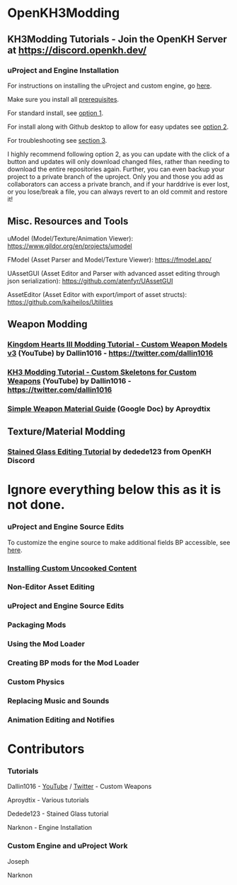 # OpenKH3Modding
## KH3Modding Tutorials - Join the OpenKH Server at https://discord.openkh.dev/


### uProject and Engine Installation

For instructions on installing the uProject and custom engine, go [here](https://github.com/narknon/OpenKH3Modding/blob/main/uProject%20and%20Engine%20Installation.md).

Make sure you install all [prerequisites](https://github.com/narknon/OpenKH3Modding/blob/main/uProject%20and%20Engine%20Installation.md#prerequisites).

For standard install, see [option 1](https://github.com/narknon/OpenKH3Modding/edit/main/uProject%20and%20Engine%20Installation.md#1-standard-install---no-easy-updating).

For install along with Github desktop to allow for easy updates see [option 2](https://github.com/narknon/OpenKH3Modding/edit/main/uProject%20and%20Engine%20Installation.md#2-github-clone-install---update-with-the-click-of-a-button).  

For troubleshooting see [section 3](https://github.com/narknon/OpenKH3Modding/edit/main/uProject%20and%20Engine%20Installation.md#3-troubleshooting).

I highly recommend following option 2, as you can update with the click of a button and updates will only download changed files, rather than needing to download the entire repositories again.  Further, you can even backup your project to a private branch of the uproject.  Only you and those you add as collaborators can access a private branch, and if your harddrive is ever lost, or you lose/break a file, you can always revert to an old commit and restore it!


## Misc. Resources and Tools

uModel (Model/Texture/Animation Viewer): https://www.gildor.org/en/projects/umodel

FModel (Asset Parser and Model/Texture Viewer): https://fmodel.app/

UAssetGUI (Asset Editor and Parser with advanced asset editing through json serialization): https://github.com/atenfyr/UAssetGUI

AssetEditor (Asset Editor with export/import of asset structs): https://github.com/kaiheilos/Utilities


## Weapon Modding

### [Kingdom Hearts III Modding Tutorial - Custom Weapon Models v3](https://www.youtube.com/watch?v=y0gY-ZY-QU8) (YouTube) by Dallin1016 - https://twitter.com/dallin1016

### [KH3 Modding Tutorial - Custom Skeletons for Custom Weapons](https://www.youtube.com/watch?v=uFgW6MZNTaE) (YouTube) by Dallin1016 - https://twitter.com/dallin1016

### [Simple Weapon Material Guide](https://docs.google.com/document/d/1IToouvZnqmAXFh2QOKWv0yefHRBWWvMKnXKIWR9sZu4) (Google Doc) by Aproydtix


## Texture/Material Modding

### [Stained Glass Editing Tutorial](/PDF%20Tutorials/Stained_Glass_Tutorial%20by%20dedede123.pdf) by dedede123 from OpenKH Discord


# Ignore everything below this as it is not done.

### uProject and Engine Source Edits

To customize the engine source to make additional fields BP accessible, see [here](https://github.com/narknon/OpenKH3Modding/blob/main/).

### [Installing Custom Uncooked Content](/Installing%20Custom%20Uncooked%20Content.md#L1)



### Non-Editor Asset Editing



### uProject and Engine Source Edits



### Packaging Mods


### Using the Mod Loader


### Creating BP mods for the Mod Loader


### Custom Physics


### Replacing Music and Sounds


### Animation Editing and Notifies




# Contributors



### Tutorials

Dallin1016 - [YouTube](https://www.youtube.com/user/Minecrafter1016) / [Twitter](https://twitter.com/dallin1016) - Custom Weapons

Aproydtix - Various tutorials

Dedede123 - Stained Glass tutorial

Narknon - Engine Installation

### Custom Engine and uProject Work
Joseph

Narknon



